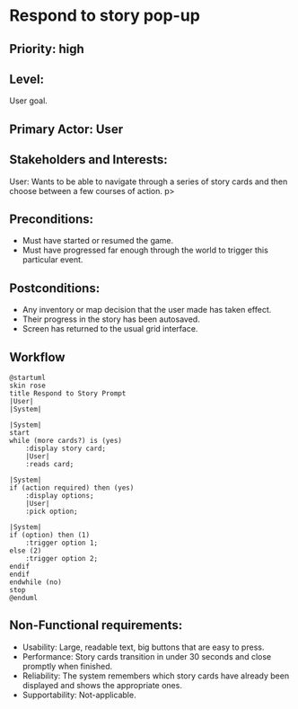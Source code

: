 # Respond to story pop-up

## Priority: high
## Level: 
<p>
User goal.
</p>

## Primary Actor: User

## Stakeholders and Interests:
<p>
User: Wants to be able to navigate through a series of story cards and then choose between a few courses of action. p>

## Preconditions:

<ul>
<li>Must have started or resumed the game. </li>
<li>Must have progressed far enough through the world to trigger this particular event.</li>
</ul>

## Postconditions:

<ul>
<li>Any inventory or map decision that the user made has taken effect.</li>
<li>Their progress in the story has been autosaved.</li>
<li>Screen has returned to the usual grid interface.</li>
</ul>

## Workflow
```PlantUML
@startuml
skin rose
title Respond to Story Prompt
|User|
|System|

|System|
start
while (more cards?) is (yes)
    :display story card;
    |User|
    :reads card;

|System|
if (action required) then (yes)
    :display options;
    |User|
    :pick option;

|System|
if (option) then (1)
    :trigger option 1;
else (2)
    :trigger option 2;
endif
endif
endwhile (no)
stop
@enduml
```

## Non-Functional requirements:
<ul>
<li>Usability: Large, readable text, big buttons that are easy to press. </li>
<li>Performance: Story cards transition in under 30 seconds and close promptly when finished.</li>
<li>Reliability: The system remembers which story cards have already been displayed and shows the appropriate ones.</li>
<li>Supportability: Not-applicable. </li>
</ul>